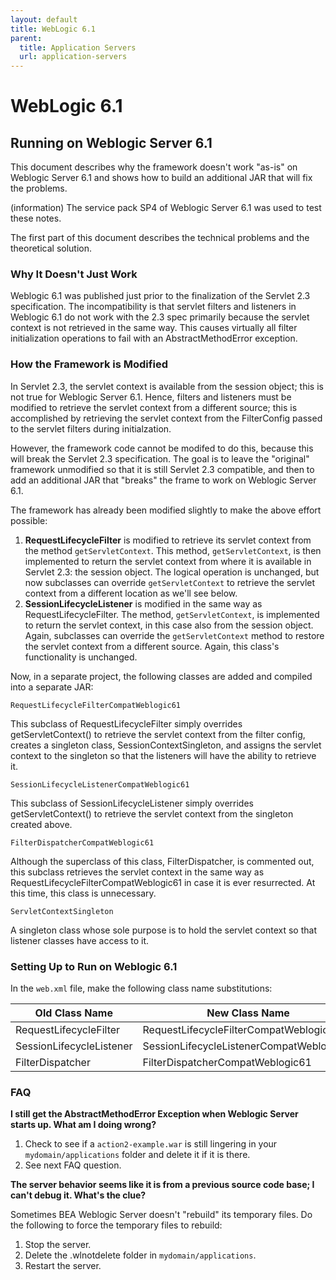 ```yaml
---
layout: default
title: WebLogic 6.1
parent:
  title: Application Servers
  url: application-servers
---
```


# WebLogic 6.1

## Running on Weblogic Server 6.1

This document describes why the framework doesn't work "as-is" on Weblogic Server 6.1 and shows how to build an additional JAR that will fix the problems.

(information) The service pack SP4 of Weblogic Server 6.1 was used to test these notes.

The first part of this document describes the technical problems and the theoretical solution.

### Why It Doesn't Just Work

Weblogic 6.1 was published just prior to the finalization of the Servlet 2.3 specification. The incompatibility is that servlet filters and listeners in Weblogic 6.1 do not work with the 2.3 spec primarily because the servlet context is not retrieved in the same way.  This causes virtually all filter initialization operations to fail with an AbstractMethodError exception.

### How the Framework is Modified

In Servlet 2.3, the servlet context is available from the session object; this is not true for Weblogic Server 6.1. Hence, filters and listeners must be modified to retrieve the servlet context from a different source; this is accomplished by retrieving the servlet context from the FilterConfig passed to the servlet filters during initialzation.

However, the framework code cannot be modifed to do this, because this will break the Servlet 2.3 specification.  The goal is to leave the "original" framework unmodified so that it is still Servlet 2.3 compatible, and then to add an additional JAR that "breaks" the frame to work on Weblogic Server 6.1.

The framework has already been modified slightly to make the above effort possible:

1. **RequestLifecycleFilter** is modified to retrieve its servlet context from the method `getServletContext`. This method, `getServletContext`, is then implemented to return the servlet context from where it is available in Servlet 2.3: the session object. The logical operation is unchanged, but now subclasses can override `getServletContext` to retrieve the servlet context from a different location as we'll see below.
2. **SessionLifecycleListener** is modified in the same way as RequestLifecycleFilter. The method, `getServletContext`, is implemented to return the servlet context, in this case also from the session object. Again, subclasses can override the `getServletContext` method to restore the servlet context from a different source. Again, this class's functionality is unchanged.

Now, in a separate project, the following classes are added and compiled into a separate JAR:

`RequestLifecycleFilterCompatWeblogic61`

This subclass of RequestLifecycleFilter simply overrides getServletContext() to retrieve the servlet context from the filter config, creates a singleton class, SessionContextSingleton, and assigns the servlet context to the singleton so that the listeners will have the ability to retrieve it.

`SessionLifecycleListenerCompatWeblogic61`

This subclass of SessionLifecycleListener simply overrides getServletContext() to retrieve the servlet context from the singleton created above.

`FilterDispatcherCompatWeblogic61`

Although the superclass of this class, FilterDispatcher, is commented out, this subclass retrieves the servlet context in the same way as RequestLifecycleFilterCompatWeblogic61 in case it is ever resurrected. At this time, this class is unnecessary.

`ServletContextSingleton`

A singleton class whose sole purpose is to hold the servlet context so that listener classes have access to it.

### Setting Up to Run on Weblogic 6.1

In the `web.xml` file, make the following class name substitutions:

| Old Class Name           | New Class Name                           |
|--------------------------|------------------------------------------|
| RequestLifecycleFilter   | RequestLifecycleFilterCompatWeblogic61   |
| SessionLifecycleListener | SessionLifecycleListenerCompatWeblogic61 |
| FilterDispatcher         | FilterDispatcherCompatWeblogic61         |

### FAQ

__I still get the AbstractMethodError Exception when Weblogic Server starts up.  What am I doing wrong?__

1. Check to see if a `action2-example.war` is still lingering in your `mydomain/applications` folder and delete it if it is there.
2. See next FAQ question.

__The server behavior seems like it is from a previous source code base; I can't debug it.  What's the clue?__

Sometimes BEA Weblogic Server doesn't "rebuild" its temporary files.  Do the following to force the temporary files to rebuild:

1. Stop the server.
2. Delete the .wlnotdelete folder in `mydomain/applications`.
3. Restart the server.
